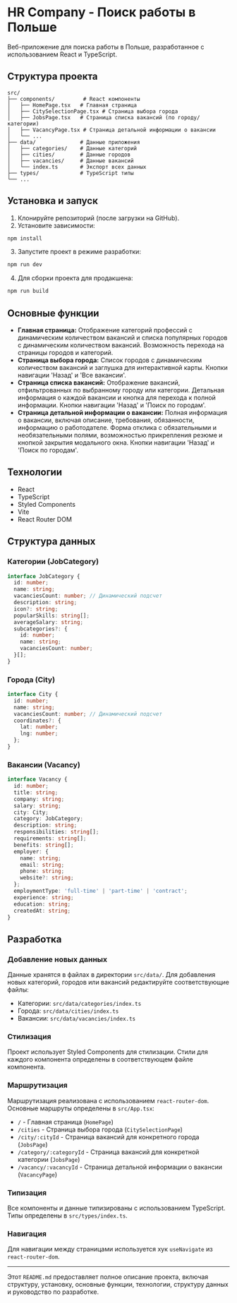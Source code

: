 # HR Company - Поиск работы в Польше

Веб-приложение для поиска работы в Польше, разработанное с использованием React и TypeScript.

## Структура проекта

```
src/
├── components/         # React компоненты
│   ├── HomePage.tsx   # Главная страница
│   ├── CitySelectionPage.tsx # Страница выбора города
│   ├── JobsPage.tsx   # Страница списка вакансий (по городу/категории)
│   ├── VacancyPage.tsx # Страница детальной информации о вакансии
│   └── ...
├── data/              # Данные приложения
│   ├── categories/    # Данные категорий
│   ├── cities/        # Данные городов
│   ├── vacancies/     # Данные вакансий
│   └── index.ts       # Экспорт всех данных
├── types/             # TypeScript типы
└── ...
```

## Установка и запуск

1. Клонируйте репозиторий (после загрузки на GitHub).
2. Установите зависимости:
```bash
npm install
```

3. Запустите проект в режиме разработки:
```bash
npm run dev
```

4. Для сборки проекта для продакшена:
```bash
npm run build
```

## Основные функции

- **Главная страница:** Отображение категорий профессий с динамическим количеством вакансий и списка популярных городов с динамическим количеством вакансий. Возможность перехода на страницы городов и категорий.
- **Страница выбора города:** Список городов с динамическим количеством вакансий и заглушка для интерактивной карты. Кнопки навигации 'Назад' и 'Все вакансии'.
- **Страница списка вакансий:** Отображение вакансий, отфильтрованных по выбранному городу или категории. Детальная информация о каждой вакансии и кнопка для перехода к полной информации. Кнопки навигации 'Назад' и 'Поиск по городам'.
- **Страница детальной информации о вакансии:** Полная информация о вакансии, включая описание, требования, обязанности, информацию о работодателе. Форма отклика с обязательными и необязательными полями, возможностью прикрепления резюме и кнопкой закрытия модального окна. Кнопки навигации 'Назад' и 'Поиск по городам'.

## Технологии

- React
- TypeScript
- Styled Components
- Vite
- React Router DOM

## Структура данных

### Категории (JobCategory)
```typescript
interface JobCategory {
  id: number;
  name: string;
  vacanciesCount: number; // Динамический подсчет
  description: string;
  icon?: string;
  popularSkills: string[];
  averageSalary: string;
  subcategories?: {
    id: number;
    name: string;
    vacanciesCount: number;
  }[];
}
```

### Города (City)
```typescript
interface City {
  id: number;
  name: string;
  vacanciesCount: number; // Динамический подсчет
  coordinates?: {
    lat: number;
    lng: number;
  };
}
```

### Вакансии (Vacancy)
```typescript
interface Vacancy {
  id: number;
  title: string;
  company: string;
  salary: string;
  city: City;
  category: JobCategory;
  description: string;
  responsibilities: string[];
  requirements: string[];
  benefits: string[];
  employer: {
    name: string;
    email: string;
    phone: string;
    website?: string;
  };
  employmentType: 'full-time' | 'part-time' | 'contract';
  experience: string;
  education: string;
  createdAt: string;
}
```

## Разработка

### Добавление новых данных

Данные хранятся в файлах в директории `src/data/`. Для добавления новых категорий, городов или вакансий редактируйте соответствующие файлы:

- Категории: `src/data/categories/index.ts`
- Города: `src/data/cities/index.ts`
- Вакансии: `src/data/vacancies/index.ts`

### Стилизация

Проект использует Styled Components для стилизации. Стили для каждого компонента определены в соответствующем файле компонента.

### Маршрутизация

Маршрутизация реализована с использованием `react-router-dom`. Основные маршруты определены в `src/App.tsx`:

- `/` - Главная страница (`HomePage`)
- `/cities` - Страница выбора города (`CitySelectionPage`)
- `/city/:cityId` - Страница вакансий для конкретного города (`JobsPage`)
- `/category/:categoryId` - Страница вакансий для конкретной категории (`JobsPage`)
- `/vacancy/:vacancyId` - Страница детальной информации о вакансии (`VacancyPage`)

### Типизация

Все компоненты и данные типизированы с использованием TypeScript. Типы определены в `src/types/index.ts`.

### Навигация

Для навигации между страницами используется хук `useNavigate` из `react-router-dom`.

---

Этот `README.md` предоставляет полное описание проекта, включая структуру, установку, основные функции, технологии, структуру данных и руководство по разработке.
